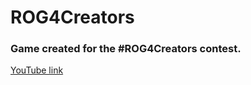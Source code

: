 # ROG4Creators
 
### Game created for the #ROG4Creators contest.



[YouTube link](https://youtu.be/2tFgNclXQYk)
